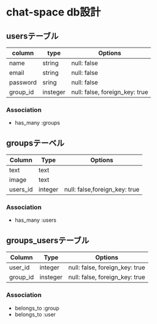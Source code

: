 # chat-space db設計
## usersテーブル
|column|type|Options|
|------|----|------|
|name|string|null: false|
|email|string|null: false|
|password|sring|null: false|
|group_id|insteger|null: false, foreign_key: true|
### Association
- has_many :groups

## groupsテーベル
|Column|Type|Options|
|------|----|-------|
|text|text||
|image|text||
|users_id|integer|null: false,foreign_key: true|
### Association
- has_many :users

## groups_usersテーブル
|Column|Type|Options|
|------|----|------|
|user_id|integer|null: false, foreign_key: true|
|group_id|insteger|null: false, foreign_key: true|
### Association
- belongs_to :group
- belongs_to :user